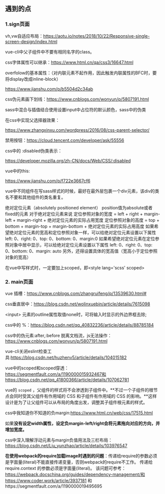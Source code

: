 ## 遇到的点



### 1.sign页面

vh,vw自适应布局：<https://aotu.io/notes/2018/10/22/Responsive-single-screen-design/index.html>

vue-cli中父子组件中不要有相同名字的class。

css字体属性可以继承：<https://www.html.cn/qa/css3/16647.html>

overfolow的基本属性：（对内联元素不起作用，因此触发内联属性的BFC时，要将display改成inline-block）

<https://www.jianshu.com/p/b5504d2c34ab>

css伪元素画下划线：<https://www.cnblogs.com/wonyun/p/5807191.html>

sass中混合与插值结合使用设置input中占位符的默认颜色，sass中的伪类

在css中实现父选择器效果：

<https://www.zhangxinxu.com/wordpress/2016/08/css-parent-selector/>

禁用按钮：<https://cloud.tencent.com/developer/ask/55556>

css中的 :disabled伪类表示：

<https://developer.mozilla.org/zh-CN/docs/Web/CSS/:disabled>

vue中的this:

<https://www.jianshu.com/p/f722e3667cf6>

vue中不同组件在写sass样式的时候，最好在最外层包裹一个div元素，该div的类名不要和其他组件的类名重复。



绝对定位元素（absolutely positioned element）
position值为absolute或者fixed的元素
对于绝对定位元素来说
定位参照对象的宽度 = left + right + margin-left + margin-right + 绝对定位元素的实际占用宽度
定位参照对象的高度 = top + bottom + margin-top + margin-bottom + 绝对定位元素的实际占用高度
如果希望绝对定位元素的宽高和定位参照对象一样，可以给绝对定位元素设置以下属性
left: 0、right: 0、top: 0、bottom: 0、margin:0
如果希望绝对定位元素在定位参照对象中居中显示，可以给绝对定位元素设置以下属性
left: 0、right: 0、top: 0、bottom: 0、margin: auto
另外，还得设置具体的宽高值（宽高小于定位参照对象的宽高）



在vue中写样式时，一定要加上scoped，即\<style lang='scss' scoped>



### 2. main页面

vue 插槽：https://www.cnblogs.com/zhangruifeng/p/13539630.html#

css垂直居中：https://blog.csdn.net/wolinxuebin/article/details/7615098

\<input> 元素的outline属性取值none时，可将输入时显示的外边界框去除;

css中的 %：https://blog.csdn.net/qq_40832236/article/details/88785184

css中的伪元素:after,:before 脱离文档流，js无法操作：https://www.cnblogs.com/wonyun/p/5807191.html

vue-cli关闭eslint检查工具:https://blog.csdn.net/huzhenv5/article/details/104015182



vue中的scoped和scoped穿透：https://segmentfault.com/a/1190000015932467和https://blog.csdn.net/qq_41800366/article/details/107062781

vue的 `scoped` ，父组件的样式将不会渗透到子组件中。**不过一个子组件的根节点会同时受其父组件有作用域的 CSS 和子组件有作用域的 CSS 的影响。**这样设计是为了让父组件可以从布局的角度出发，调整其子组件根元素的样式。



css中我知道你不知道的负margin:https://www.html.cn/web/css/17515.html

如果**没有设定width属性，设定负margin-left/right会将元素拖向对应的方向，并增加宽度。**



css中深入理解浮动元素与margin负值用法及三栏布局：https://blog.csdn.net/Liu_yunzhao/article/details/103976547



**在使用webpack的require加载image时遇到的问题**：传递给require的参数必须是字面量(literal)不能直接传递变量，否则webpack的require不工作。 传递给 require.context 的参数必须是字面量(literal)。 该问题可参考：https://webpack.docschina.org/guides/dependency-management/和 https://www.coder.work/article/3937181 和https://segmentfault.com/a/1190000019495695